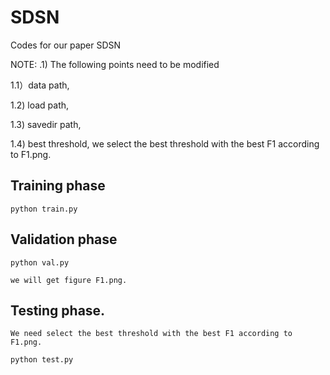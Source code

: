 # SDSN
Codes for our paper SDSN

NOTE: 
.1) The following points need to be modified

  1.1）data path,  
  
  1.2) load path,
  
  1.3) savedir path,
  
  1.4) best threshold, we select the best threshold with the best F1 according to  F1.png. 



## Training phase

    python train.py

## Validation phase

    python val.py

    we will get figure F1.png.

## Testing phase. 

    We need select the best threshold with the best F1 according to  F1.png. 

    python test.py

